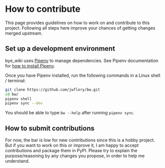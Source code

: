 How to contribute
=================

This page provides guidelines on how to work on and contribute to this project.
Following all steps here improve your chances of getting changes merged upstream.


## Set up a development environment

bye_wiki uses [Pipenv][1] to manage dependencies.
See Pipenv documentation for [how to install Pipenv][2].

Once you have Pipenv installed, run the following commands in a Linux shell / terminal:

```sh
git clone https://github.com/jwflory/bw.git
cd bw/
pipenv shell
pipenv sync --dev
```

You should be able to type `bw --help` after running `pipenv sync`.


## How to submit contributions

For now, the bar is low for new contributions since this is a hobby project.
But if you want to work on this or improve it, I am happy to accept contributions and package them in PyPI.
Please try to explain the purpose/reasoning by any changes you propose, in order to help me understand.

[1]: https://pipenv.pypa.io/
[2]: https://pipenv.pypa.io/en/latest/install/#installing-pipenv
